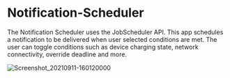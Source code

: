 # Notification-Scheduler


The Notification Scheduler uses the JobScheduler API. This app schedules a notification to be delivered when user selected conditions are met. The user can toggle conditions such as device charging state, network connectivity, override deadline and more.


![Screenshot_20210911-160120000](https://user-images.githubusercontent.com/85061997/132948961-10b6ecda-fce9-4a20-9bd8-031c41538842.png)
